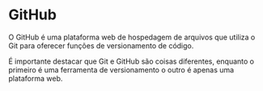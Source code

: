 # GitHub

O GitHub é uma plataforma web de hospedagem de arquivos que utiliza o Git para oferecer funções de versionamento de código.

É importante destacar que Git e GitHub são coisas diferentes, enquanto o primeiro é uma ferramenta de versionamento o outro é apenas uma plataforma web.